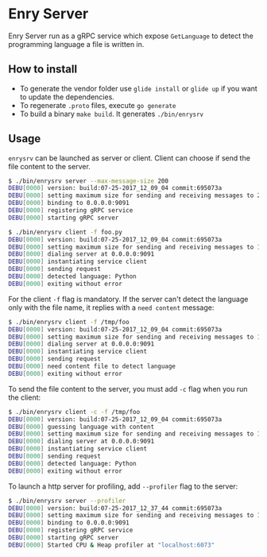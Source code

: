 # Enry Server

Enry Server run as a gRPC service which expose `GetLanguage` to detect the programming language a file is written in.

## How to install

- To generate the vendor folder use `glide install` or `glide up` if you want to update the dependencies.
- To regenerate `.proto` files, execute `go generate`
- To build a binary `make build`. It generates `./bin/enrysrv`

## Usage

`enrysrv` can be launched as server or client. Client can choose if send the file content to the server.

```bash
$ ./bin/enrysrv server --max-message-size 200
DEBU[0000] version: build:07-25-2017_12_09_04 commit:695073a 
DEBU[0000] setting maximum size for sending and receiving messages to 209715200 
DEBU[0000] binding to 0.0.0.0:9091                      
DEBU[0000] registering gRPC service                     
DEBU[0000] starting gRPC server     
``` 

```bash
$ ./bin/enrysrv client -f foo.py
DEBU[0000] version: build:07-25-2017_12_09_04 commit:695073a 
DEBU[0000] setting maximum size for sending and receiving messages to 104857600 
DEBU[0000] dialing server at 0.0.0.0:9091               
DEBU[0000] instantiating service client                 
DEBU[0000] sending request                              
DEBU[0000] detected language: Python                    
DEBU[0000] exiting without error 
```

For the client `-f` flag is mandatory. If the server can't detect the language only with the file name, it replies with a `need content` message:

```bash
$ ./bin/enrysrv client -f /tmp/foo   
DEBU[0000] version: build:07-25-2017_12_09_04 commit:695073a 
DEBU[0000] setting maximum size for sending and receiving messages to 104857600 
DEBU[0000] dialing server at 0.0.0.0:9091               
DEBU[0000] instantiating service client                 
DEBU[0000] sending request                              
DEBU[0000] need content file to detect language         
DEBU[0000] exiting without error  
```

To send the file content to the server, you must add `-c` flag when you run the client:

```bash
$ ./bin/enrysrv client -c -f /tmp/foo
DEBU[0000] version: build:07-25-2017_12_09_04 commit:695073a 
DEBU[0000] guessing language with content               
DEBU[0000] setting maximum size for sending and receiving messages to 104857600 
DEBU[0000] dialing server at 0.0.0.0:9091               
DEBU[0000] instantiating service client                 
DEBU[0000] sending request                              
DEBU[0000] detected language: Python                    
DEBU[0000] exiting without error     
```

To launch a http server for profiling, add `--profiler` flag to the server:

```bash
$ ./bin/enrysrv server --profiler
DEBU[0000] version: build:07-25-2017_12_37_44 commit:695073a 
DEBU[0000] setting maximum size for sending and receiving messages to 104857600 
DEBU[0000] binding to 0.0.0.0:9091                      
DEBU[0000] registering gRPC service                     
DEBU[0000] starting gRPC server                         
DEBU[0000] Started CPU & Heap profiler at "localhost:6073"
```
